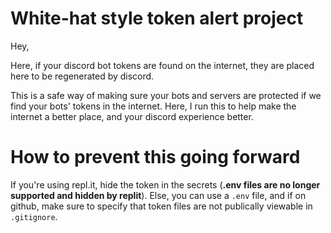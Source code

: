 # White-hat style token alert project

Hey, 

Here, if your discord bot tokens are found on the internet, they are placed here to be regenerated by discord.

This is a safe way of making sure your bots and servers are protected if we find your bots' tokens in the internet.
Here, I run this to help make the internet a better place, and your discord experience better.

# How to prevent this going forward
If you're using repl.it, hide the token in the secrets (**.env files are no longer supported and hidden by replit**).
Else, you can use a `.env` file, and if on github, make sure to specify that token files are not publically viewable in `.gitignore`.
